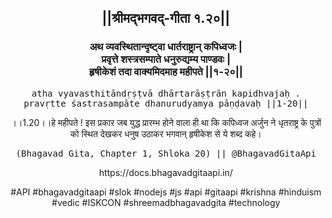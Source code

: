 <center><h2>||श्रीमद्‍भगवद्‍-गीता १.२०||</h2>
<h3>अथ व्यवस्थितान्दृष्ट्वा धार्तराष्ट्रान् कपिध्वजः |<br/>प्रवृत्ते शस्त्रसम्पाते धनुरुद्यम्य पाण्डवः |<br/>हृषीकेशं तदा वाक्यमिदमाह महीपते ||१-२०||</h3>
<pre>atha vyavasthitāndṛṣṭvā dhārtarāṣṭrān kapidhvajaḥ .<br/>pravṛtte śastrasampāte dhanurudyamya pāṇḍavaḥ ||1-20||</pre>
<p>।।1.20।।हे महीपते ! इस प्रकार जब युद्ध प्रारम्भ होने वाला ही था कि कपिध्वज अर्जुन ने धृतराष्ट्र के पुत्रों को स्थित देखकर धनुष उठाकर भगवान् हृषीकेश से ये शब्द कहे।</p>
<pre>(Bhagavad Gita, Chapter 1, Shloka 20) || @BhagavadGitaApi</pre><p>https://docs.bhagavadgitaapi.in/</p><p>#API #bhagavadgitaapi #slok #nodejs #js #api #gitaapi #krishna #hinduism #vedic #ISKCON #shreemadbhagavadgita #technology</p></center>